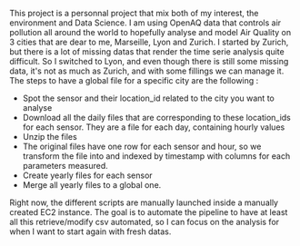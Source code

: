 This project is a personnal project that mix both of my interest, the environment and Data Science. I am using OpenAQ data that controls air pollution all around the world to hopefully analyse and model Air Quality on 3 cities that are dear to me, Marseille, Lyon and Zurich. I started by Zurich, but there is a lot of missing datas that render the time serie analysis quite difficult. So I switched to Lyon, and even though there is still some missing data, it's not as much as Zurich, and with some fillings we can manage it. The steps to have a global file for a specific city are the following :

- Spot the sensor and their location_id related to the city you want to analyse
- Download all the daily files that are corresponding to these location_ids for each sensor. They are a file for each day, containing hourly values
- Unzip the files
- The original files have one row for each sensor and hour, so we transform the file into and indexed by timestamp with columns for each parameters measured.
- Create yearly files for each sensor
- Merge all yearly files to a global one.

Right now, the different scripts are manually launched inside a manually created EC2 instance. The goal is to automate the pipeline to have at least all this retrieve/modify csv automated, so I can focus on the analysis for when I want to start again with fresh datas.
